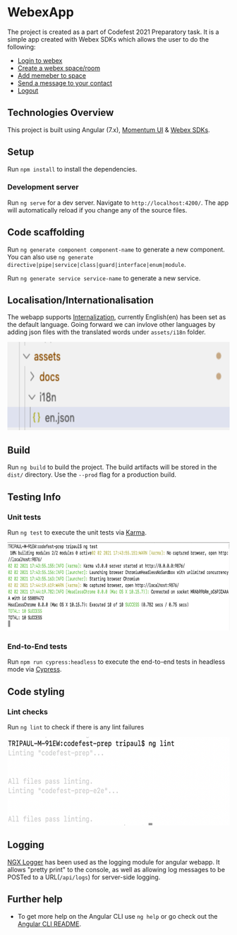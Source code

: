 # WebexApp

The project is created as a part of Codefest 2021 Preparatory task. It is a simple app created with Webex SDKs which allows the user to do the following:
* [Login to webex](src/assets/docs/login/README.md)
* [Create a webex space/room](src/assets/docs/createroom/README.md)
* [Add memeber to space](src/assets/docs/addmember/README.md)
* [Send a message to your contact](src/assets/docs/sendmessage/README.md)
* [Logout](src/assets/docs/logout/README.md)

## Technologies Overview

This project is built using Angular (7.x), [Momentum UI](https://momentum.design/components/overview) & [Webex SDKs](https://developer.webex.com/docs/sdks/browser).

## Setup

Run `npm install` to install the dependencies.

### Development server

Run `ng serve` for a dev server. Navigate to `http://localhost:4200/`. The app will automatically reload if you change any of the source files.

## Code scaffolding

Run `ng generate component component-name` to generate a new component. You can also use `ng generate directive|pipe|service|class|guard|interface|enum|module`.

Run `ng generate service service-name` to generate a new service.

## Localisation/Internationalisation

The webapp supports [Internalization](http://www.ngx-translate.com/), currently English(en) has been set as the default language. Going forward we can invlove other languages by adding json files with the translated words under `assets/i18n` folder.

<p align="center">
    <img src="src/assets/images/i18n.png" height="200px" alt="i18n" />
</p>

## Build

Run `ng build` to build the project. The build artifacts will be stored in the `dist/` directory. Use the `--prod` flag for a production build.

## Testing Info

### Unit tests

Run `ng test` to execute the unit tests via [Karma](https://karma-runner.github.io).

<p align="center">
    <img src="src/assets/images/uiTest.png" height="200px" alt="test" />
</p>

### End-to-End tests

Run `npm run cypress:headless` to execute the end-to-end tests in headless mode via [Cypress](https://www.cypress.io/).

## Code styling

### Lint checks

Run `ng lint` to check if there is any lint failures

<p align="center">
    <img src="src/assets/images/lint.png" height="200px" alt="lint" />
</p>

## Logging

[NGX Logger](https://www.npmjs.com/package/ngx-logger) has been used as the logging module for angular webapp. It allows "pretty print" to the console, as well as allowing log messages to be POSTed to a URL(`/api/logs`) for server-side logging.

## Further help

* To get more help on the Angular CLI use `ng help` or go check out the [Angular CLI README](https://github.com/angular/angular-cli/blob/master/README.md).
